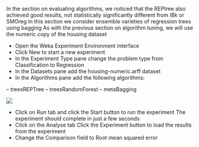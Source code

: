 In the section on evaluating algorithms, we noticed that the REPtree also achieved good results,
not statistically significantly different from IBk or SMOreg In this section we consider ensemble
varieties of regression trees using bagging As with the previous section on algorithm tuning, we
will use the numeric copy of the housing dataset
- Open the Weka Experiment Environment interface
- Click New to start a new experiment
- In the Experiment Type pane change the problem type from Classification to Regression
- In the Datasets pane add the housing-numeric.arff dataset
- In the Algorithms pane add the following algorithms:

– treesREPTree
– treesRandomForest
– metaBagging

![](https://github.com/fenago/katacoda-scenarios/raw/master/machine-learning-mastery-weka/machine-learning-mastery-weka-chapter-25/steps/images/168.png)

- Click on Run tab and click the Start button to run the experiment The experiment
should complete in just a few seconds
- Click on the Analyse tab Click the Experiment button to load the results from the
experiment
- Change the Comparison field to Root mean squared error

